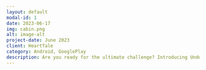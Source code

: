 ```yaml
---
layout: default
modal-id: 1
date: 2023-06-17
img: cabin.png
alt: image-alt
project-date: June 2023
client: HeartTale
category: Android, GooglePlay
description: Are you ready for the ultimate challenge? Introducing Undertale Infinite, a new game that lets you experience the thrill of the battle mode from the classic RPG Undertale. In this game, you have to dodge, fight and survive against endless waves of enemies and bosses. The longer you last, the harder it gets. How far can you go? Download Heart Tale now and find out!
---
```

